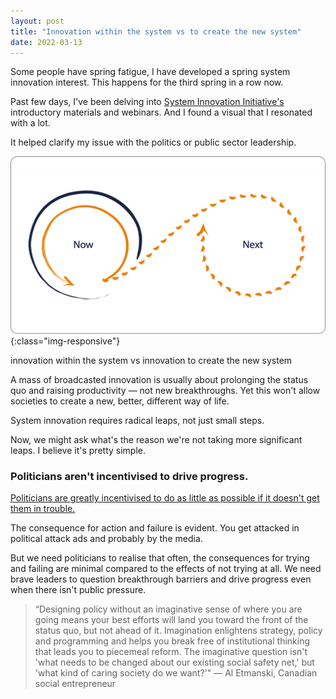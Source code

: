 ```yaml
---
layout: post
title: "Innovation within the system vs to create the new system"
date: 2022-03-13
---
```

Some people have spring fatigue, I have developed a spring system innovation interest. This happens for the third spring in a row now.

Past few days, I've been delving into [System Innovation Initiative's ](https://www.systeminnovation.org/) introductory materials and webinars. And I found a visual that I resonated with a lot.

It helped clarify my issue with the politics or public sector leadership.

![innovation within the system vs innovation to create the new system](/assets/innovation-system-vs-new.png){:class="img-responsive"}

innovation within the system vs innovation to create the new system

A mass of broadcasted innovation is usually about prolonging the status quo and raising productivity — not new breakthroughs. Yet this won't allow societies to create a new, better, different way of life.

System innovation requires radical leaps, not just small steps. 

Now, we might ask what's the reason we're not taking more significant leaps. I believe it's pretty simple.

### Politicians aren't incentivised to drive progress.

[Politicians are greatly incentivised to do as little as possible if it doesn't get them in trouble.](https://noahpinion.substack.com/p/interview-saikat-chakrabarti-creator)

The consequence for action and failure is evident. You get attacked in political attack ads and probably by the media.

But we need politicians to realise that often, the consequences for trying and failing are minimal compared to the effects of not trying at all. We need brave leaders to question breakthrough barriers and drive progress even when there isn't public pressure.

> “Designing policy without an imaginative sense of where you are going means your best efforts will land you toward the front of the status quo, but not ahead of it. Imagination enlightens strategy, policy and programming and helps you break free of institutional thinking that leads you to piecemeal reform. The imaginative question isn't 'what needs to be changed about our existing social safety net,' but 'what kind of caring society do we want?'" — Al Etmanski, Canadian social entrepreneur
